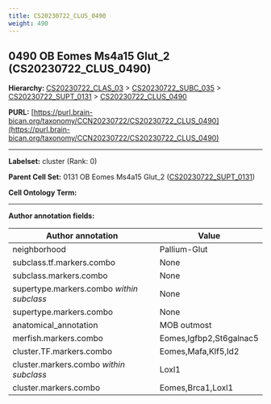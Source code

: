 ```yaml
---
title: CS20230722_CLUS_0490
weight: 490
---
```

## 0490 OB Eomes Ms4a15 Glut_2 (CS20230722_CLUS_0490)
<b>Hierarchy: </b>
[CS20230722_CLAS_03](../CS20230722_CLAS_03) >
[CS20230722_SUBC_035](../CS20230722_SUBC_035) >
[CS20230722_SUPT_0131](../CS20230722_SUPT_0131) >
[CS20230722_CLUS_0490](../CS20230722_CLUS_0490)

**PURL:** [https://purl.brain-bican.org/taxonomy/CCN20230722/CS20230722_CLUS_0490](https://purl.brain-bican.org/taxonomy/CCN20230722/CS20230722_CLUS_0490)

---


**Labelset:** cluster (Rank: 0)

**Parent Cell Set:** 0131 OB Eomes Ms4a15 Glut_2 ([CS20230722_SUPT_0131](../CS20230722_SUPT_0131))



**Cell Ontology Term:** 

[MARKER GENES.]: #


---

[TRANSFERRED ANNOTATIONS.]: #


[AUTHOR ANNOTATION FIELDS.]: #


**Author annotation fields:**

| Author annotation | Value |
|-------------------|-------|
|neighborhood|Pallium-Glut|
|subclass.tf.markers.combo|None|
|subclass.markers.combo|None|
|supertype.markers.combo _within subclass_|None|
|supertype.markers.combo|None|
|anatomical_annotation|MOB outmost|
|merfish.markers.combo|Eomes,Igfbp2,St6galnac5|
|cluster.TF.markers.combo|Eomes,Mafa,Klf5,Id2|
|cluster.markers.combo _within subclass_|Loxl1|
|cluster.markers.combo|Eomes,Brca1,Loxl1|
